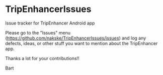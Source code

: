 # TripEnhancerIssues
Issue tracker for TripEnhancer Android app

Please go to the "Issues" menu (https://github.com/nakske/TripEnhancerIssues/issues) and log any defects, ideas, or other stuff you want to mention about the TripEnhancer app.

Thanks a lot for your contributions!!

Bart
